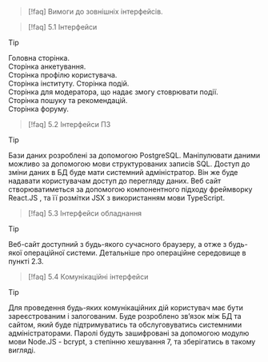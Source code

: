> [!faq] 
> Вимоги до зовнішніх інтерфейсів. 

> [!faq] 
> 5.1 Інтерфейси

> [!tip] 
> Головна сторінка.  
Сторінка анкетування.  
Сторінка профілю користувача.  
Сторінка інституту.
Сторінка подій.  
Сторінка для модератора, що надає змогу стоврювати події.  
Сторінка пошуку та рекомендацій.  
Сторінка форуму.


> [!faq] 
> 5.2 Інтерфейси ПЗ 

> [!tip] 
> Бази даних розроблені за допомогою PostgreSQL. Маніпулювати даними можливо за допомогою мови структурованих записів SQL. Доступ до зміни даних в БД буде мати системний адміністратор. Він же буде надавати користувачам доступ до перегляду даних. Веб сайт створюватиметься за допомогою компонентного підходу фреймворку React.JS , та її розмітки JSX з використанням мови TypeScript. 

> [!faq] 
> 5.3 Інтерфейси обладнання 

> [!tip] 
> Веб-сайт доступний з будь-якого сучасного браузеру, а отже з будь-якої операційної системи. Детальніше про операційне середовище в пункті 2.3. 

> [!faq] 
> 5.4 Комунікаційні інтерфейси 

> [!tip] 
> Для проведення будь-яких комунікаційних дій користувач має бути зареєстрованим і залогованим. Буде розроблено зв’язок між БД та сайтом, який буде підтримуватись та обслуговуватись системними адміністраторами. Паролі будуть зашифровані за допомогою модулю мови Node.JS - bcrypt, з степінню хешування 7, та зберігатись в такому вигляді. 


